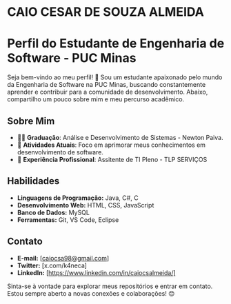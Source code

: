 # CAIO CESAR DE SOUZA ALMEIDA


# Perfil do Estudante de Engenharia de Software - PUC Minas

Seja bem-vindo ao meu perfil! 👋 Sou um estudante apaixonado pelo mundo da Engenharia de Software na PUC Minas, buscando constantemente aprender e contribuir para a comunidade de desenvolvimento. Abaixo, compartilho um pouco sobre mim e meu percurso acadêmico.

## Sobre Mim

- 👨‍🎓 **Graduação**: Análise e Desenvolvimento de Sistemas - Newton Paiva.
- 🌱 **Atividades Atuais**: Foco em aprimorar meus conhecimentos em desenvolvimento de software.
- 💼 **Experiência Profissional**: Assitente de TI Pleno - TLP SERVIÇOS

## Habilidades

- **Linguagens de Programação:** Java, C#, C
- **Desenvolvimento Web:** HTML, CSS, JavaScript
- **Banco de Dados:** MySQL
- **Ferramentas:** Git, VS Code, Eclipse

## Contato

- **E-mail:** [caiocsa98@gmail.com]
- **Twitter:** [x.com/k4neca]
- **LinkedIn:** [https://www.linkedin.com/in/caiocsalmeida/]

Sinta-se à vontade para explorar meus repositórios e entrar em contato. Estou sempre aberto a novas conexões e colaborações! 😊
